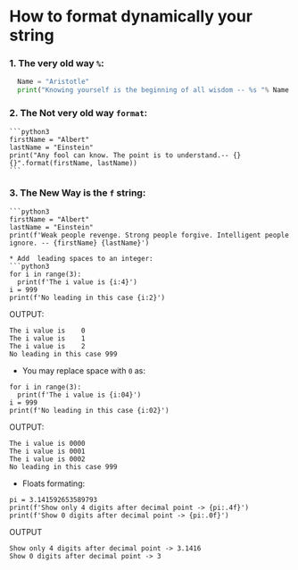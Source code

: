 # How to format dynamically your string


### 1. The very old way ```%```:
  ```python
    Name = "Aristotle"
    print("Knowing yourself is the beginning of all wisdom -- %s "% Name
  ```

### 2. The Not very old way ```format```:
    ```python3
    firstName = "Albert"
    lastName = "Einstein"
    print("Any fool can know. The point is to understand.-- {} {}".format(firstName, lastName))
    ```
### 3. The New Way is the ```f``` string:
    ```python3
    firstName = "Albert"
    lastName = "Einstein"
    print(f'Weak people revenge. Strong people forgive. Intelligent people ignore. -- {firstName} {lastName}')
   ```
   * Add  leading spaces to an integer:
   ```python3
   for i in range(3):
     print(f'The i value is {i:4}')
   i = 999
   print(f'No leading in this case {i:2}')
   ```
   OUTPUT:
   ```
   The i value is    0
   The i value is    1
   The i value is    2
   No leading in this case 999
   ```
   * You may replace space with ```0``` as:
   ```python3
   for i in range(3):
     print(f'The i value is {i:04}')
   i = 999
   print(f'No leading in this case {i:02}')
   ```
   OUTPUT:
   ```
   The i value is 0000
   The i value is 0001
   The i value is 0002
   No leading in this case 999
   ```
   * Floats formating:
   ```python3
   pi = 3.141592653589793
   print(f'Show only 4 digits after decimal point -> {pi:.4f}')
   print(f'Show 0 digits after decimal point -> {pi:.0f}')
   ```
   OUTPUT
   ```
   Show only 4 digits after decimal point -> 3.1416
   Show 0 digits after decimal point -> 3
   ```
   
   
   
   
